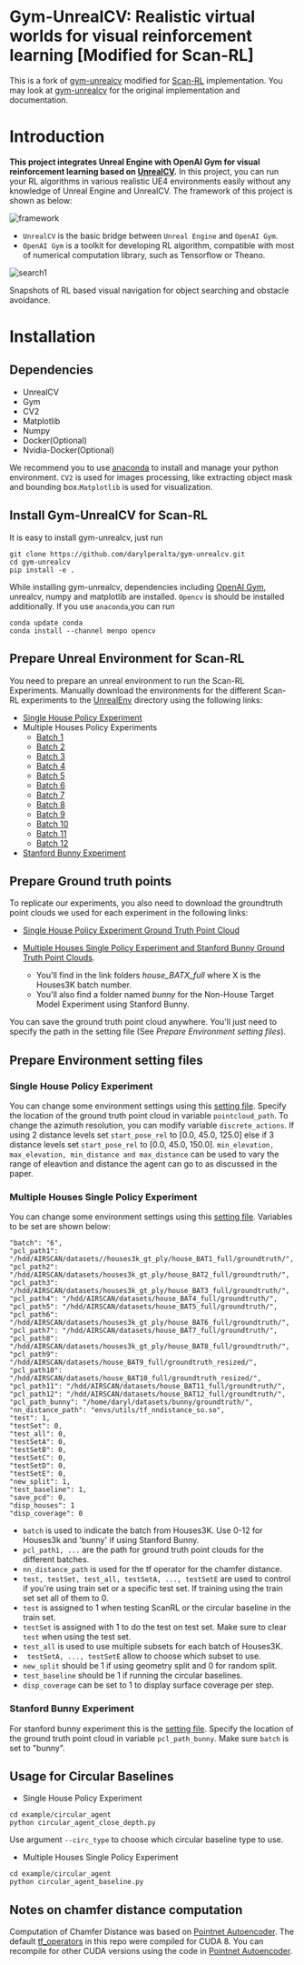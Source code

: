 Gym-UnrealCV: Realistic virtual worlds for visual reinforcement learning [Modified for Scan-RL]
===

This is a fork of [gym-unrealcv](https://github.com/zfw1226/gym-unrealcv) modified for [Scan-RL](https://github.com/darylperalta/ScanRL) implementation. You may look at [gym-unrealcv](https://github.com/zfw1226/gym-unrealcv) for the original implementation and documentation.

# Introduction
**This project integrates Unreal Engine with OpenAI Gym for visual reinforcement learning based on [UnrealCV](http://unrealcv.org/).**
In this project, you can run your RL algorithms in various realistic UE4 environments easily without any knowledge of Unreal Engine and UnrealCV.
The framework of this project is shown as below:

![framework](./doc/framework.JPG)

- ```UnrealCV``` is the basic bridge between ```Unreal Engine``` and ```OpenAI Gym```.
- ```OpenAI Gym``` is a toolkit for developing RL algorithm, compatible with most of numerical computation library, such as Tensorflow or Theano.


![search1](./doc/search1.gif)

<!-- ![search2](./doc/search2.gif) -->

Snapshots of RL based visual navigation for object searching and obstacle avoidance.

# Installation
## Dependencies
- UnrealCV
- Gym
- CV2
- Matplotlib
- Numpy
- Docker(Optional)
- Nvidia-Docker(Optional)

We recommend you to use [anaconda](https://www.continuum.io/downloads) to install and manage your python environment.
```CV2``` is used for images processing, like extracting object mask and bounding box.```Matplotlib``` is used for visualization.
## Install Gym-UnrealCV for Scan-RL

It is easy to install gym-unrealcv, just run
```buildoutcfg
git clone https://github.com/darylperalta/gym-unrealcv.git
cd gym-unrealcv
pip install -e .
```
While installing gym-unrealcv, dependencies including [OpenAI Gym](https://github.com/openai/gym), unrealcv, numpy and matplotlib are installed.
`Opencv` is should be installed additionally.
If you use ```anaconda```,you can run
```buildoutcfg
conda update conda
conda install --channel menpo opencv
```
## Prepare Unreal Environment for Scan-RL
You need to prepare an unreal environment to run the Scan-RL Experiments.
Manually download the environments for the different Scan-RL experiments to the [UnrealEnv](gym_unrealcv/envs/UnrealEnv) directory using the following links:
- [Single House Policy Experiment](https://drive.google.com/drive/folders/13o0pDj4KXhSVl0r-lLmsu5TMEi7hSiM2?usp=sharing)
- Multiple Houses Policy Experiments
    - [Batch 1](https://drive.google.com/drive/folders/159dxiqj__jXNplmkLUGo0KMPEpSFLrnB?usp=sharing)
    - [Batch 2](https://drive.google.com/drive/folders/1Vas8e65JxXJdFhZ6-Uu6EyQxpAh659K3?usp=sharing)
    - [Batch 3](https://drive.google.com/drive/folders/1ui-Vvuf_CthetWm7_FAeMULqplE0l1yp?usp=sharing)
    - [Batch 4](https://drive.google.com/drive/folders/1-zpie4kiIfht4wNyEXBIMUwBP5x8s9oW?usp=sharing)
    - [Batch 5](https://drive.google.com/drive/folders/1Vkxu2cxpKk5_0W39gw8B0iuSOf7n6Xtl?usp=sharing)
    - [Batch 6](https://drive.google.com/drive/folders/1LU7Br-kdaeoSYE9nD2giDAuOIMyVgZXV?usp=sharing)
    - [Batch 7](https://drive.google.com/drive/folders/1ptJctlhgkcR2kFgw7f4ZVVkjbbkDyrrA?usp=sharing)
    - [Batch 8](https://drive.google.com/drive/folders/1TTm0eFsGC7X4zWO4fMUes0KKjfFVzFWC?usp=sharing)
    - [Batch 9](https://drive.google.com/drive/folders/1nAtSqy48JHVZBCXFjL9loy85HTpcpjOF?usp=sharing)
    - [Batch 10](https://drive.google.com/drive/folders/18Bk1V0DmG2aiUdh8D9Ma0IsC-JhSmqA1?usp=sharing)
    - [Batch 11](https://drive.google.com/drive/folders/1Wz7INDIJvNiOI7mQDddtN3UX241v55rr?usp=sharing)
    - [Batch 12](https://drive.google.com/drive/folders/1_r0eR6jNqyWa7p4v_h50IT_MEQHPC6Rp?usp=sharing)
- [Stanford Bunny Experiment](https://drive.google.com/drive/folders/1vLEaJDuJmt3Rx7zRoPveD1zQHSkCs6dC?usp=sharing)

## Prepare Ground truth points
To replicate our experiments, you also need to download the groundtruth point clouds we used for each experiment in the following links:
- [Single House Policy Experiment Ground Truth Point Cloud](https://drive.google.com/file/d/19p8tdLxdFnoJBe5kAg7VwEpgeUApHMMK/view?usp=sharing)

- [Multiple Houses Single Policy Experiment and Stanford Bunny Ground Truth Point Clouds](https://drive.google.com/drive/folders/1xJsqBZpJfqAFiq9hQoDlcbTguBcXfPav?usp=sharing).
    - You'll find in the link folders *house_BATX_full* where X is the Houses3K batch number.
    - You'll also find a folder named *bunny* for the Non-House Target Model Experiment using Stanford Bunny.


You can save the ground truth point cloud anywhere. You'll just need to specify the path in the setting file (See *Prepare Environment setting files*).


## Prepare Environment setting files

### Single House Policy Experiment
You can change some environment settings using this [setting file](gym_unrealcv/envs/setting/depth_fusionB_keras.json). Specify the location of the ground truth point cloud in variable ```pointcloud_path```. To change the azimuth resolution, you can modify variable ```discrete_actions```. If using 2 distance levels set ```start_pose_rel``` to [0.0, 45.0, 125.0] else if 3 distance levels set ```start_pose_rel``` to [0.0, 45.0, 150.0]. ```min_elevation, max_elevation, min_distance and max_distance``` can be used to vary the range of eleavtion and distance the agent can go to as discussed in the paper.

### Multiple Houses Single Policy Experiment
You can change some environment settings using this [setting file](gym_unrealcv/envs/setting/depth_fusionB_keras_multHouse_rand_setA.json). Variables to be set are shown below:
```
"batch": "6",
"pcl_path1": "/hdd/AIRSCAN/datasets//houses3k_gt_ply/house_BAT1_full/groundtruth/",
"pcl_path2": "/hdd/AIRSCAN/datasets/houses3k_gt_ply/house_BAT2_full/groundtruth/",
"pcl_path3": "/hdd/AIRSCAN/datasets/houses3k_gt_ply/house_BAT3_full/groundtruth/",
"pcl_path4": "/hdd/AIRSCAN/datasets/house_BAT4_full/groundtruth/",
"pcl_path5": "/hdd/AIRSCAN/datasets/house_BAT5_full/groundtruth/",
"pcl_path6": "/hdd/AIRSCAN/datasets/houses3k_gt_ply/house_BAT6_full/groundtruth/",
"pcl_path7": "/hdd/AIRSCAN/datasets/house_BAT7_full/groundtruth/",
"pcl_path8": "/hdd/AIRSCAN/datasets/houses3k_gt_ply/house_BAT8_full/groundtruth/",
"pcl_path9": "/hdd/AIRSCAN/datasets/house_BAT9_full/groundtruth_resized/",
"pcl_path10": "/hdd/AIRSCAN/datasets/house_BAT10_full/groundtruth_resized/",
"pcl_path11": "/hdd/AIRSCAN/datasets/house_BAT11_full/groundtruth/",
"pcl_path12": "/hdd/AIRSCAN/datasets/house_BAT12_full/groundtruth/",
"pcl_path_bunny": "/home/daryl/datasets/bunny/groundtruth/",
"nn_distance_path": "envs/utils/tf_nndistance_so.so",
"test": 1,
"testSet": 0,
"test_all": 0,
"testSetA": 0,
"testSetB": 0,
"testSetC": 0,
"testSetD": 0,
"testSetE": 0,
"new_split": 1,
"test_baseline": 1,
"save_pcd": 0,
"disp_houses": 1
"disp_coverage": 0
```
- ```batch``` is used to indicate the batch from Houses3K. Use 0-12 for Houses3k and 'bunny' if using Stanford Bunny.
- ```pcl_path1, ...``` are the path for ground truth point clouds for the different batches.
- ```nn_distance_path``` is used for the tf operator for the chamfer distance.
- ```test, testSet, test_all, testSetA, ..., testSetE``` are used to control if you're using train set or a specific test set. If training using the train set set all of them to 0.
- ```test``` is assigned to 1 when testing ScanRL or the circular baseline in the train set.
- ```testSet``` is assigned with 1 to do the test on test set. Make sure to clear ```test``` when using the test set.
- ```test_all``` is used to use multiple subsets for each batch of Houses3K.
- ``` testSetA, ..., testSetE``` allow to choose which subset to use.
- ```new_split``` should be 1 if using geometry split and 0 for random split.
- ```test_baseline``` should be  1 if running the circular baselines.
- ```disp_coverage``` can be set to 1 to display surface coverage per step.

### Stanford Bunny Experiment
For stanford bunny experiment this is the [setting file](gym_unrealcv/envs/setting/bunny.json). Specify the location of the ground truth point cloud in variable ```pcl_path_bunny```. Make sure `batch` is set to "bunny".


## Usage for Circular Baselines
- Single House Policy Experiment
```
cd example/circular_agent
python circular_agent_close_depth.py
```
Use argument ```--circ_type``` to choose which circular baseline type to use.
- Multiple Houses Single Policy Experiment
```
cd example/circular_agent
python circular_agent_baseline.py
```

## Notes on chamfer distance computation

Computation of Chamfer Distance was based on [Pointnet Autoencoder](https://github.com/charlesq34/pointnet-autoencoder). The default [tf_operators](gym_unrealcv/envs/utils/tf_nndistance_so.so) in this repo were compiled for CUDA 8. You can recompile for other CUDA versions using the code in [Pointnet Autoencoder](https://github.com/charlesq34/pointnet-autoencoder).
